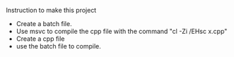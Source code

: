 Instruction to make this project
- Create a batch file.
- Use msvc to compile the cpp file with the command "cl -Zi /EHsc x.cpp"
- Create a cpp file
- use the batch file to compile.

